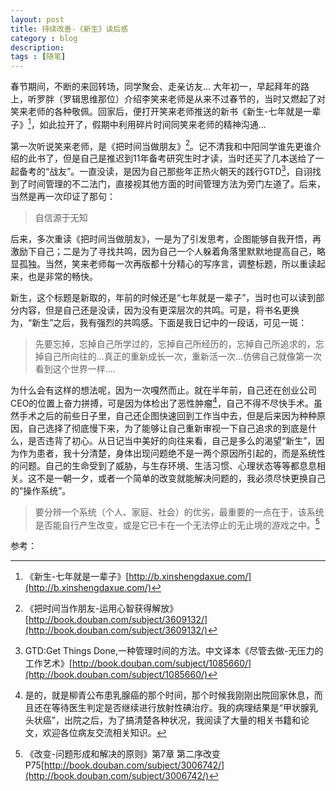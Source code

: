 ```yaml
---
layout: post
title: 持续改善-《新生》读后感  
category : blog  
description:
tags : [随笔]
---
```


春节期间，不断的来回转场，同学聚会、走亲访友...
大年初一，早起拜年的路上，听罗胖（罗辑思维那位）介绍李笑来老师是从来不过春节的，当时又燃起了对笑来老师的各种敬佩。回家后，便打开笑来老师推送的新书《新生-七年就是一辈子》[^1]，如此拉开了，假期中利用碎片时间同笑来老师的精神沟通...  

第一次听说笑来老师，是《把时间当做朋友》[^2]。记不清我和中阳同学谁先更谁介绍的此书了，但是自己是推迟到11年备考研究生时才读，当时还买了几本送给了一起备考的“战友”。一直没读，是因为自己那些年正热火朝天的践行GTD[^3]，自诩找到了时间管理的不二法门，直接视其他方面的时间管理方法为旁门左道了。后来，当然是再一次印证了那句：

>自信源于无知

后来，多次重读《把时间当做朋友》，一是为了引发思考，企图能够自我开悟，再激励下自己；二是为了寻找共鸣，因为自己一个人躲着角落里默默地提高自己，略显孤独。当然，笑来老师每一次再版都十分精心的写序言，调整标题，所以重读起来，也是非常的畅快。

新生，这个标题是新取的，年前的时候还是“七年就是一辈子”，当时也可以读到部分内容，但是自己还是没读，因为没有更深层次的共鸣。可是，将书名更换为，“新生”之后，我有强烈的共鸣感。下面是我日记中的一段话，可见一斑：

>先要忘掉，忘掉自己所学过的，忘掉自己所经历的，忘掉自己所追求的，忘掉自己所向往的...真正的重新成长一次，重新活一次...仿佛自己就像第一次看到这个世界一样....
		
为什么会有这样的想法呢，因为一次嘎然而止。就在半年前，自己还在创业公司CEO的位置上奋力拼搏，可是因为体检出了恶性肿瘤[^4]，自己不得不尽快手术。虽然手术之后的前些日子里，自己还企图快速回到工作当中去，但是后来因为种种原因，自己选择了彻底慢下来，为了能够让自己重新审视一下自己追求的到底是什么，是否违背了初心。从日记当中美好的向往来看，自己是多么的渴望“新生”，因为作为患者，我十分清楚，身体出现问题绝不是一两个原因所引起的，而是系统性的问题。自己的生命受到了威胁，与生存环境、生活习惯、心理状态等等都息息相关。这不是一朝一夕，或者一个简单的改变就能解决问题的，我必须尽快更换自己的“操作系统”。

>要分辨一个系统（个人、家庭、社会）的优劣，最重要的一点在于，该系统是否能自行产生改变，或是它已卡在一个无法停止的无止境的游戏之中。[^5]




参考：
  
[^1]: 《新生-七年就是一辈子》[http://b.xinshengdaxue.com/](http://b.xinshengdaxue.com/)
[^2]: 《把时间当作朋友-运用心智获得解放》[http://book.douban.com/subject/3609132/](http://book.douban.com/subject/3609132/)  
[^3]: GTD:Get Things Done,一种管理时间的方法。中文译本《尽管去做-无压力的工作艺术》[http://book.douban.com/subject/1085660/](http://book.douban.com/subject/1085660/)  
[^4]: 是的，就是柳青公布患乳腺癌的那个时间，那个时候我刚刚出院回家休息，而且还在等待医生判定是否继续进行放射性碘治疗。我的病理结果是“甲状腺乳头状癌”，出院之后，为了搞清楚各种状况，我阅读了大量的相关书籍和论文，欢迎各位病友交流相关知识。  
[^5]:《改变-问题形成和解决的原则》第7章 第二序改变P75[http://book.douban.com/subject/3006742/](http://book.douban.com/subject/3006742/)






